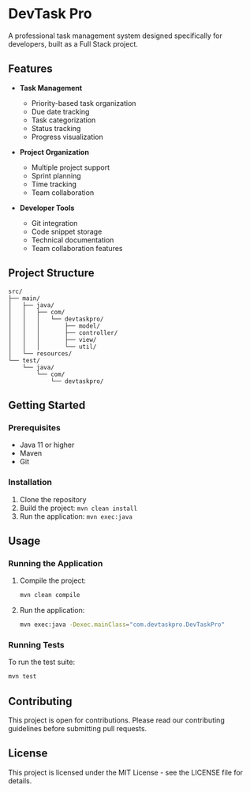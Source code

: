 # DevTask Pro

A professional task management system designed specifically for developers, built as a Full Stack project.

## Features

- **Task Management**
  - Priority-based task organization
  - Due date tracking
  - Task categorization
  - Status tracking
  - Progress visualization

- **Project Organization**
  - Multiple project support
  - Sprint planning
  - Time tracking
  - Team collaboration

- **Developer Tools**
  - Git integration
  - Code snippet storage
  - Technical documentation
  - Team collaboration features

## Project Structure

```
src/
├── main/
│   ├── java/
│   │   ├── com/
│   │   │   └── devtaskpro/
│   │   │       ├── model/
│   │   │       ├── controller/
│   │   │       ├── view/
│   │   │       └── util/
│   └── resources/
└── test/
    └── java/
        └── com/
            └── devtaskpro/
```

## Getting Started

### Prerequisites
- Java 11 or higher
- Maven
- Git

### Installation
1. Clone the repository
2. Build the project: `mvn clean install`
3. Run the application: `mvn exec:java`

## Usage

### Running the Application

1. Compile the project:
   ```sh
   mvn clean compile
   ```
2. Run the application:
   ```sh
   mvn exec:java -Dexec.mainClass="com.devtaskpro.DevTaskPro"
   ```

### Running Tests

To run the test suite:
```sh
mvn test
```

## Contributing
This project is open for contributions. Please read our contributing guidelines before submitting pull requests.

## License
This project is licensed under the MIT License - see the LICENSE file for details. 